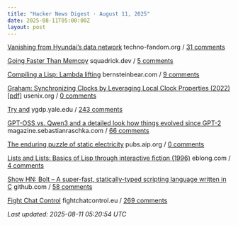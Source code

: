 ```yaml
---
title: "Hacker News Digest · August 11, 2025"
date: 2025-08-11T05:00:00Z
layout: post
---
```


[Vanishing from Hyundai’s data network](http://techno-fandom.org/~hobbit/cars/ev/offnet.html)  techno-fandom.org / [31 comments](https://news.ycombinator.com/item?id=44860139)

[Going Faster Than Memcpy](https://squadrick.dev/journal/going-faster-than-memcpy)  squadrick.dev / [5 comments](https://news.ycombinator.com/item?id=44860847)

[Compiling a Lisp: Lambda lifting](https://bernsteinbear.com/blog/compiling-a-lisp-12/)  bernsteinbear.com / [9 comments](https://news.ycombinator.com/item?id=44858892)

[Graham: Synchronizing Clocks by Leveraging Local Clock Properties (2022) [pdf]](https://www.usenix.org/system/files/nsdi22-paper-najafi_1.pdf)  usenix.org / [0 comments](https://news.ycombinator.com/item?id=44860832)

[Try and](https://ygdp.yale.edu/phenomena/try-and)  ygdp.yale.edu / [243 comments](https://news.ycombinator.com/item?id=44855079)

[GPT-OSS vs. Qwen3 and a detailed look how things evolved since GPT-2](https://magazine.sebastianraschka.com/p/from-gpt-2-to-gpt-oss-analyzing-the)  magazine.sebastianraschka.com / [66 comments](https://news.ycombinator.com/item?id=44855690)

[The enduring puzzle of static electricity](https://pubs.aip.org/physicstoday/article/78/8/54/3355922/The-enduring-puzzle-of-static-electricityEven)  pubs.aip.org / [0 comments](https://news.ycombinator.com/item?id=44833607)

[Lists and Lists: Basics of Lisp through interactive fiction (1996)](https://eblong.com/zarf/zweb/lists/)  eblong.com / [4 comments](https://news.ycombinator.com/item?id=44821848)

[Show HN: Bolt – A super-fast, statically-typed scripting language written in C](https://github.com/Beariish/bolt)  github.com / [58 comments](https://news.ycombinator.com/item?id=44856935)

[Fight Chat Control](https://fightchatcontrol.eu/)  fightchatcontrol.eu / [269 comments](https://news.ycombinator.com/item?id=44856426)


_Last updated: 2025-08-11 05:20:54 UTC_
